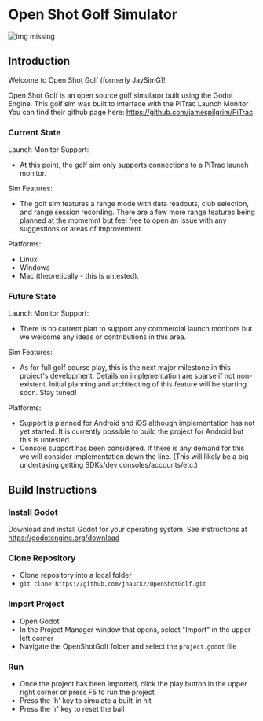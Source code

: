 # Open Shot Golf Simulator
![img missing](https://github.com/jhauck2/OpenShotGolf/blob/main/Screenshots/Screenshot_20250715_152214.png)
## Introduction
Welcome to Open Shot Golf (formerly JaySimG)!  
  
Open Shot Golf is an open source golf simulator built using the Godot Engine. This golf sim was built to interface with the PiTrac Launch Monitor  
You can find their github page here: https://github.com/jamespilgrim/PiTrac  
### Current State
Launch Monitor Support:  
- At this point, the golf sim only supports connections to a PiTrac launch monitor.
  
Sim Features:  
- The golf sim features a range mode with data readouts, club selection, and range session recording. There are a few more range features being planned at the momemnt but feel free to open an issue with any suggestions or areas of improvement.

Platforms:  
- Linux
- Windows
- Mac (theoretically - this is untested).
  
### Future State
Launch Monitor Support:  
- There is no current plan to support any commercial launch monitors but we welcome any ideas or contributions in this area.
  
Sim Features:
- As for full golf course play, this is the next major milestone in this project's development. Details on implementation are sparse if not non-existent. Initial planning and architecting of this feature will be starting soon. Stay tuned!

Platforms:  
- Support is planned for Android and iOS although implementation has not yet started. It is currently possible to build the project for Android but this is untested.
- Console support has been considered. If there is any demand for this we will consider implementation down the line. (This will likely be a big undertaking getting SDKs/dev consoles/accounts/etc.)  

## Build Instructions
### Install Godot
Download and install Godot for your operating system. See instructions at https://godotengine.org/download

### Clone Repository
- Clone repository into a local folder
- `git clone https://github.com/jhauck2/OpenShotGolf.git`

### Import Project
- Open Godot
- In the Project Manager window that opens, select "Import" in the upper left corner
- Navigate the OpenShotGolf folder and select the `project.godot` file

### Run
- Once the project has been imported, click the play button in the upper right corner or press F5 to run the project
- Press the 'h' key to simulate a built-in hit
- Press the 'r' key to reset the ball

